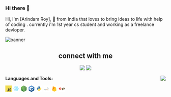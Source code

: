 ### Hi there 👋

Hi, I'm [Arindam Roy],  🚀 from India that loves to bring ideas to life with help of coding . currently i'm 1st year cs student and working as a freelance devloper.


<img  alt="banner" height="400"  src="https://akm-img-a-in.tosshub.com/indiatoday/images/story/202012/chris-ried-ieic5Tq8YMk-unsplas_1200x768.jpeg?bEhcYQAShJnLf0Mtu4JYq8YzICfhz2rB&size=770:433" />

<h2 align="center">connect with me</h2> 
<p align="center">
	<a href="https://twitter.com/Arindam20103910"><img  src="https://cdn.jsdelivr.net/npm/simple-icons@3.0.1/icons/twitter.svg" width ="60"/></a>
	<a href ="https://www.linkedin.com/in/arindam-roy-571081220/" ><img src="https://www.pngrepo.com/png/107799/512/linkedin.png" width="60"/></a>
</p>

<img align="right" src="https://cdn.dribbble.com/users/1059583/screenshots/4171367/coding-freak.gif"/>


**Languages and Tools:**  

<code><img height="20" src="https://raw.githubusercontent.com/github/explore/80688e429a7d4ef2fca1e82350fe8e3517d3494d/topics/javascript/javascript.png"></code>
<code><img height="20" src="https://raw.githubusercontent.com/github/explore/80688e429a7d4ef2fca1e82350fe8e3517d3494d/topics/react/react.png"></code>
<code><img height="20" src="https://raw.githubusercontent.com/github/explore/80688e429a7d4ef2fca1e82350fe8e3517d3494d/topics/nodejs/nodejs.png"></code>
<code><img height="20" src="https://raw.githubusercontent.com/github/explore/80688e429a7d4ef2fca1e82350fe8e3517d3494d/topics/cpp/cpp.png"></code>
<code><img height="20" src="https://raw.githubusercontent.com/github/explore/80688e429a7d4ef2fca1e82350fe8e3517d3494d/topics/python/python.png"></code>
<code><img height="20" src="https://raw.githubusercontent.com/github/explore/80688e429a7d4ef2fca1e82350fe8e3517d3494d/topics/mysql/mysql.png"></code>
<code><img height="20" src="https://raw.githubusercontent.com/github/explore/80688e429a7d4ef2fca1e82350fe8e3517d3494d/topics/firebase/firebase.png"></code>
<code><img height="20" src="https://raw.githubusercontent.com/github/explore/80688e429a7d4ef2fca1e82350fe8e3517d3494d/topics/git/git.png"></code>

